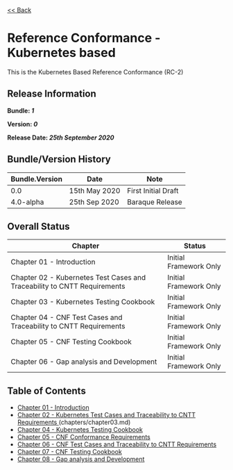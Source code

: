 [<< Back](../)

# Reference Conformance - Kubernetes based

This is the Kubernetes Based Reference Conformance (RC-2)

## Release Information
**Bundle: _1_**

**Version: _0_**

**Release Date: _25th September 2020_**

## Bundle/Version History

| Bundle.Version    | Date          | Note
| ---               | ---           | ---                   |
| 0.0               | 15th May 2020 | First Initial Draft   |
| 4.0-alpha         | 25th Sep 2020 | Baraque Release       |


## Overall Status

| Chapter | Status |
| --- | --- |
| Chapter 01 - Introduction                                                 | Initial Framework Only |
| Chapter 02 - Kubernetes Test Cases and Traceability to CNTT Requirements  | Initial Framework Only |
| Chapter 03 - Kubernetes Testing Cookbook                                  | Initial Framework Only |
| Chapter 04 - CNF Test Cases and Traceability to CNTT Requirements         | Initial Framework Only |
| Chapter 05 - CNF Testing Cookbook                                         | Initial Framework Only |
| Chapter 06 - Gap analysis and Development                                 | Initial Framework Only |

## Table of Contents
* [Chapter 01 - Introduction](chapters/chapter01.md)
* [Chapter 02 - Kubernetes Test Cases and Traceability to CNTT Requirements ](chapters/chapter02.md)(chapters/chapter03.md)
* [Chapter 04 - Kubernetes Testing Cookbook](chapters/chapter04.md)
* [Chapter 05 - CNF Conformance Requirements](chapters/chapter05.md)
* [Chapter 06 - CNF Test Cases and Traceability to CNTT Requirements](chapters/chapter06.md)
* [Chapter 07 - CNF Testing Cookbook](chapters/chapter07.md)
* [Chapter 08 - Gap analysis and Development](chapters/chapter08.md)
